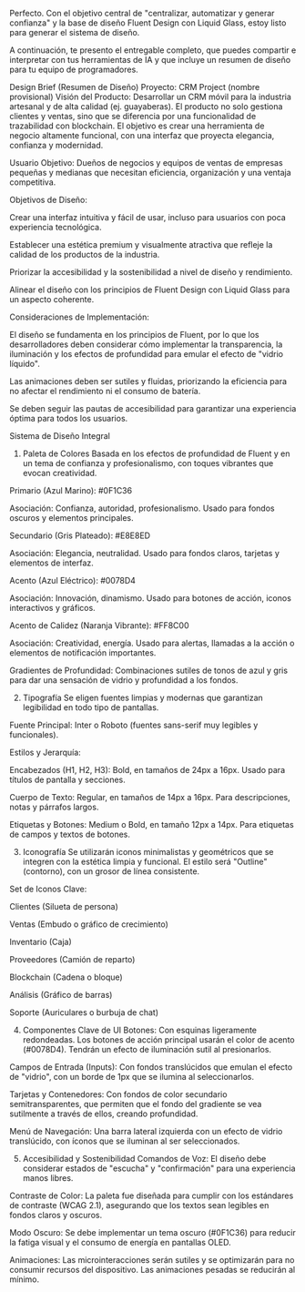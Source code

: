 Perfecto. Con el objetivo central de "centralizar, automatizar y generar confianza" y la base de diseño Fluent Design con Liquid Glass, estoy listo para generar el sistema de diseño.

A continuación, te presento el entregable completo, que puedes compartir e interpretar con tus herramientas de IA y que incluye un resumen de diseño para tu equipo de programadores.

Design Brief (Resumen de Diseño)
Proyecto: CRM Project (nombre provisional)
Visión del Producto: Desarrollar un CRM móvil para la industria artesanal y de alta calidad (ej. guayaberas). El producto no solo gestiona clientes y ventas, sino que se diferencia por una funcionalidad de trazabilidad con blockchain. El objetivo es crear una herramienta de negocio altamente funcional, con una interfaz que proyecta elegancia, confianza y modernidad.

Usuario Objetivo: Dueños de negocios y equipos de ventas de empresas pequeñas y medianas que necesitan eficiencia, organización y una ventaja competitiva.

Objetivos de Diseño:

Crear una interfaz intuitiva y fácil de usar, incluso para usuarios con poca experiencia tecnológica.

Establecer una estética premium y visualmente atractiva que refleje la calidad de los productos de la industria.

Priorizar la accesibilidad y la sostenibilidad a nivel de diseño y rendimiento.

Alinear el diseño con los principios de Fluent Design con Liquid Glass para un aspecto coherente.

Consideraciones de Implementación:

El diseño se fundamenta en los principios de Fluent, por lo que los desarrolladores deben considerar cómo implementar la transparencia, la iluminación y los efectos de profundidad para emular el efecto de "vidrio líquido".

Las animaciones deben ser sutiles y fluidas, priorizando la eficiencia para no afectar el rendimiento ni el consumo de batería.

Se deben seguir las pautas de accesibilidad para garantizar una experiencia óptima para todos los usuarios.

Sistema de Diseño Integral
1. Paleta de Colores
Basada en los efectos de profundidad de Fluent y en un tema de confianza y profesionalismo, con toques vibrantes que evocan creatividad.

Primario (Azul Marino): #0F1C36

Asociación: Confianza, autoridad, profesionalismo. Usado para fondos oscuros y elementos principales.

Secundario (Gris Plateado): #E8E8ED

Asociación: Elegancia, neutralidad. Usado para fondos claros, tarjetas y elementos de interfaz.

Acento (Azul Eléctrico): #0078D4

Asociación: Innovación, dinamismo. Usado para botones de acción, iconos interactivos y gráficos.

Acento de Calidez (Naranja Vibrante): #FF8C00

Asociación: Creatividad, energía. Usado para alertas, llamadas a la acción o elementos de notificación importantes.

Gradientes de Profundidad: Combinaciones sutiles de tonos de azul y gris para dar una sensación de vidrio y profundidad a los fondos.

2. Tipografía
Se eligen fuentes limpias y modernas que garantizan legibilidad en todo tipo de pantallas.

Fuente Principal: Inter o Roboto (fuentes sans-serif muy legibles y funcionales).

Estilos y Jerarquía:

Encabezados (H1, H2, H3): Bold, en tamaños de 24px a 16px. Usado para títulos de pantalla y secciones.

Cuerpo de Texto: Regular, en tamaños de 14px a 16px. Para descripciones, notas y párrafos largos.

Etiquetas y Botones: Medium o Bold, en tamaño 12px a 14px. Para etiquetas de campos y textos de botones.

3. Iconografía
Se utilizarán iconos minimalistas y geométricos que se integren con la estética limpia y funcional. El estilo será "Outline" (contorno), con un grosor de línea consistente.

Set de Iconos Clave:

Clientes (Silueta de persona)

Ventas (Embudo o gráfico de crecimiento)

Inventario (Caja)

Proveedores (Camión de reparto)

Blockchain (Cadena o bloque)

Análisis (Gráfico de barras)

Soporte (Auriculares o burbuja de chat)

4. Componentes Clave de UI
Botones: Con esquinas ligeramente redondeadas. Los botones de acción principal usarán el color de acento (#0078D4). Tendrán un efecto de iluminación sutil al presionarlos.

Campos de Entrada (Inputs): Con fondos translúcidos que emulan el efecto de "vidrio", con un borde de 1px que se ilumina al seleccionarlos.

Tarjetas y Contenedores: Con fondos de color secundario semitransparentes, que permiten que el fondo del gradiente se vea sutilmente a través de ellos, creando profundidad.

Menú de Navegación: Una barra lateral izquierda con un efecto de vidrio translúcido, con íconos que se iluminan al ser seleccionados.

5. Accesibilidad y Sostenibilidad
Comandos de Voz: El diseño debe considerar estados de "escucha" y "confirmación" para una experiencia manos libres.

Contraste de Color: La paleta fue diseñada para cumplir con los estándares de contraste (WCAG 2.1), asegurando que los textos sean legibles en fondos claros y oscuros.

Modo Oscuro: Se debe implementar un tema oscuro (#0F1C36) para reducir la fatiga visual y el consumo de energía en pantallas OLED.

Animaciones: Las microinteracciones serán sutiles y se optimizarán para no consumir recursos del dispositivo. Las animaciones pesadas se reducirán al mínimo.